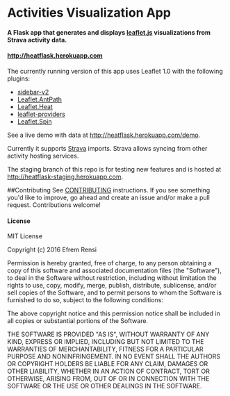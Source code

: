 # Activities Visualization App

#### A Flask app that generates and displays [leaflet.js](http://leafletjs.com) visualizations from Strava activity data.
#### http://heatflask.herokuapp.com

The currently running version of this app uses Leaflet 1.0 with the following plugins:
  * [sidebar-v2](https://github.com/turbo87/sidebar-v2)
  * [Leaflet.AntPath](https://github.com/rubenspgcavalcante/leaflet-ant-path)
  * [Leaflet.Heat](https://github.com/Leaflet/Leaflet.heat)
  * [leaflet-providers](https://github.com/leaflet-extras/leaflet-providers)
  * [Leaflet.Spin](https://github.com/makinacorpus/Leaflet.Spin)


See a live demo with data at http://heatflask.herokuapp.com/demo.

Currently it supports [Strava](https://www.strava.com) imports.  Strava allows syncing from other activity hosting services.

The staging branch of this repo is for testing new features and is hosted at http://heatflask-staging.herokuapp.com.

##Contributing
See [CONTRIBUTING](CONTRIBUTING.md) instructions.
If you see something you'd like to improve, go ahead and create an issue and/or make a pull request. Contributions welcome!


#### License
MIT License

Copyright (c) 2016 Efrem Rensi

Permission is hereby granted, free of charge, to any person obtaining a copy
of this software and associated documentation files (the "Software"), to deal
in the Software without restriction, including without limitation the rights
to use, copy, modify, merge, publish, distribute, sublicense, and/or sell
copies of the Software, and to permit persons to whom the Software is
furnished to do so, subject to the following conditions:

The above copyright notice and this permission notice shall be included in all
copies or substantial portions of the Software.

THE SOFTWARE IS PROVIDED "AS IS", WITHOUT WARRANTY OF ANY KIND, EXPRESS OR
IMPLIED, INCLUDING BUT NOT LIMITED TO THE WARRANTIES OF MERCHANTABILITY,
FITNESS FOR A PARTICULAR PURPOSE AND NONINFRINGEMENT. IN NO EVENT SHALL THE
AUTHORS OR COPYRIGHT HOLDERS BE LIABLE FOR ANY CLAIM, DAMAGES OR OTHER
LIABILITY, WHETHER IN AN ACTION OF CONTRACT, TORT OR OTHERWISE, ARISING FROM,
OUT OF OR IN CONNECTION WITH THE SOFTWARE OR THE USE OR OTHER DEALINGS IN THE
SOFTWARE.

